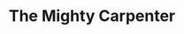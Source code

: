 ---
pid: RS231
title: The Mighty Carpenter
location_transcription: Old City, Carpenter's Hall
zipcode: 
outside_phl: 
neighborhood: 
age: '21'
age_range: 20-29
instagram: 
image_file_name: RS_231.jpg
proposal_transcription: |-
  —> like surfing

  —> Carpenter's tool
topic: Industrial,Technology
topic_summary: 0, 0
type: Other No Form
keywords_other: carpenter
credit: Hoaran
image_labels: 
twitter: 
facebook: 
permalink: "/monuments/rs231/"
layout: item-page
---